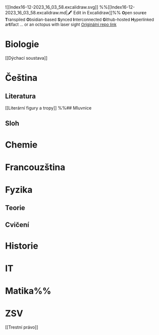 ![[Index16-12-2023_16_03_58.excalidraw.svg]]
%%[[Index16-12-2023_16_03_58.excalidraw.md|🖋 Edit in Excalidraw]]%%
<font size = "2">**O**pen sour**c**e **T**ranspiled **O**bsidian-based **S**ynced **I**nterconnected **G**ithub-hosted **H**yperlinked ar**t**ifact 
... or an octopus with laser sight
[Originální repo link](https://github.com/antizombie35/octosight)
</font>

# Biologie
[[Dýchací soustava]]
# Čeština
## Literatura
[[Literární figury a tropy]]
%%## Mluvnice
## Sloh
# Chemie
# Francouzština
# Fyzika
## Teorie
## Cvičení
# Historie
# IT
# Matika%%
# ZSV
[[Trestní právo]]